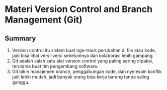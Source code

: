 # Materi Version Control and Branch Management (Git)

## Summary

1. Version control itu sistem buat nge-track perubahan di file atau kode, jadi bisa lihat versi-versi sebelumnya dan kolaborasi lebih gampang.
2. Git adalah salah satu alat version control yang paling sering dipakai, terutama buat tim pengembang software.
3. Git bikin manajemen branch, penggabungan kode, dan nyelesain konflik jadi lebih mudah, jadi banyak orang bisa kerja bareng tanpa saling ganggu.
